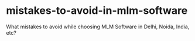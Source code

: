 # mistakes-to-avoid-in-mlm-software
What mistakes to avoid while choosing MLM Software in Delhi, Noida, India, etc?
